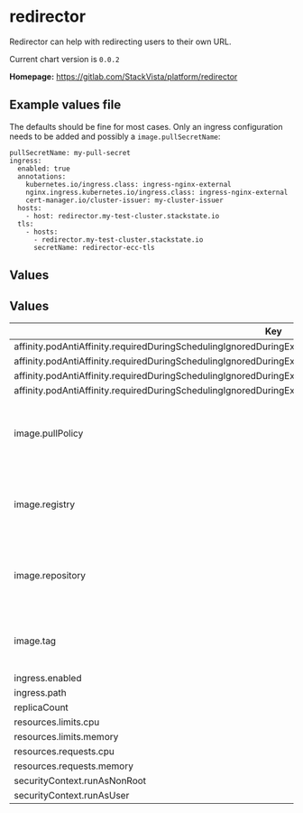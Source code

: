 # redirector

Redirector can help with redirecting users to their own URL.

Current chart version is `0.0.2`

**Homepage:** <https://gitlab.com/StackVista/platform/redirector>

## Example values file
The defaults should be fine for most cases. Only an ingress configuration needs to be added and possibly a `image.pullSecretName`:

```
pullSecretName: my-pull-secret
ingress:
  enabled: true
  annotations:
    kubernetes.io/ingress.class: ingress-nginx-external
    nginx.ingress.kubernetes.io/ingress.class: ingress-nginx-external
    cert-manager.io/cluster-issuer: my-cluster-issuer
  hosts:
    - host: redirector.my-test-cluster.stackstate.io
  tls:
    - hosts:
      - redirector.my-test-cluster.stackstate.io
      secretName: redirector-ecc-tls
```

## Values

## Values

| Key | Type | Default | Description |
|-----|------|---------|-------------|
| affinity.podAntiAffinity.requiredDuringSchedulingIgnoredDuringExecution[0].labelSelector.matchExpressions[0].key | string | `"app.kubernetes.io/component"` |  |
| affinity.podAntiAffinity.requiredDuringSchedulingIgnoredDuringExecution[0].labelSelector.matchExpressions[0].operator | string | `"In"` |  |
| affinity.podAntiAffinity.requiredDuringSchedulingIgnoredDuringExecution[0].labelSelector.matchExpressions[0].values[0] | string | `"redirector"` |  |
| affinity.podAntiAffinity.requiredDuringSchedulingIgnoredDuringExecution[0].topologyKey | string | `"kubernetes.io/hostname"` |  |
| image.pullPolicy | string | `"IfNotPresent"` | Pull policy for the image for the Kommoner operator |
| image.registry | string | `"quay.io"` | Registry containing the image for the Kommoner operator |
| image.repository | string | `"stackstate/redirector"` | Repository containing the image for the Kommoner operator |
| image.tag | string | `"v0.0.2"` | Tag of the image for the Kommoner operator |
| ingress.enabled | bool | `false` |  |
| ingress.path | string | `"/"` |  |
| replicaCount | int | `2` |  |
| resources.limits.cpu | string | `"25m"` |  |
| resources.limits.memory | string | `"32Mi"` |  |
| resources.requests.cpu | string | `"25m"` |  |
| resources.requests.memory | string | `"32Mi"` |  |
| securityContext.runAsNonRoot | bool | `true` |  |
| securityContext.runAsUser | int | `65532` |  |
